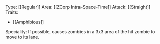 Type: [[Regular]]
Area: [[ZCorp Intra-Space-Time]]
Attack: [[Straight]]
Traits:
- [[Amphibious]]

Speciality: If possible, causes zombies in a 3x3 area of the hit zombie to move to its lane.